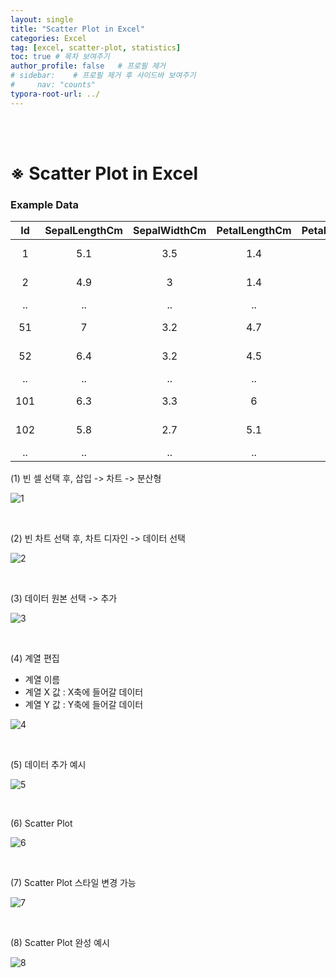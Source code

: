 ```yaml
---
layout: single
title: "Scatter Plot in Excel"
categories: Excel
tag: [excel, scatter-plot, statistics]
toc: true # 목차 보여주기
author_profile: false   # 프로필 제거
# sidebar:    # 프로필 제거 후 사이드바 보여주기
#     nav: "counts"
typora-root-url: ../
---
```

<br><br>

# ※ Scatter Plot in Excel

### Example Data

| **Id** | **SepalLengthCm** | **SepalWidthCm** | **PetalLengthCm** | **PetalWidthCm** | **Species**     |
|:------:|:-----------------:|:----------------:|:-----------------:|:----------------:|:---------------:|
| 1      | 5.1               | 3.5              | 1.4               | 0.2              | Iris-setosa     |
| 2      | 4.9               | 3                | 1.4               | 0.2              | Iris-setosa     |
| ..     | ..                | ..               | ..                | ..               | ..              |
| 51     | 7                 | 3.2              | 4.7               | 1.4              | Iris-versicolor |
| 52     | 6.4               | 3.2              | 4.5               | 1.5              | Iris-versicolor |
| ..     | ..                | ..               | ..                | ..               | ..              |
| 101    | 6.3               | 3.3              | 6                 | 2.5              | Iris-virginica  |
| 102    | 5.8               | 2.7              | 5.1               | 1.9              | Iris-virginica  |
| ..     | ..                | ..               | ..                | ..               | ..              |


(1) 빈 셀 선택 후, 삽입 -> 차트 -> 분산형

![1]({{site.url}}/images/2024-03-20-excel-scatterPlot/1_1.JPG)

<br>

(2) 빈 차트 선택 후, 차트 디자인 -> 데이터 선택

![2]({{site.url}}/images/2024-03-20-excel-scatterPlot/2_1.JPG)

<br>

(3) 데이터 원본 선택 -> 추가

![3]({{site.url}}/images/2024-03-20-excel-scatterPlot/3_1.JPG)

<br>

(4) 계열 편집
- 계열 이름
- 계열 X 값 : X축에 들어갈 데이터
- 계열 Y 값 : Y축에 들어갈 데이터

![4]({{site.url}}/images/2024-03-20-excel-scatterPlot/4_1.JPG)

<br>

(5) 데이터 추가 예시

![5]({{site.url}}/images/2024-03-20-excel-scatterPlot/5.JPG)

<br>

(6) Scatter Plot

![6]({{site.url}}/images/2024-03-20-excel-scatterPlot/6.JPG)

<br>

(7) Scatter Plot 스타일 변경 가능

![7]({{site.url}}/images/2024-03-20-excel-scatterPlot/7_1.JPG)

<br>

(8) Scatter Plot 완성 예시

![8]({{site.url}}/images/2024-03-20-excel-scatterPlot/8_result.JPG)